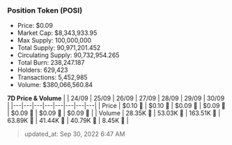 
  ### Position Token (POSI)
  - Price: $0.09
  - Market Cap: $8,343,933.95
  - Max Supply: 100,000,000
  - Total Supply: 90,971,201.452
  - Circulating Supply: 90,732,954.265
  - Total Burn: 238,247.187
  - Holders: 629,423
  - Transactions: 5,452,985
  - Volume: $380,066,560.84

  **7D Price & Volume**
  | | 24&#x2F;09 | 25&#x2F;09 | 26&#x2F;09 | 27&#x2F;09 | 28&#x2F;09 | 29&#x2F;09 | 30&#x2F;09 |
  |---|---|---|---|---|---|---|---|
  | Price | $0.10 🔻 | $0.10 🔻 | $0.09 🔻 | $0.09 🔻 | $0.09 🚀 | $0.09 🔻 | $0.09 🔻 |
  | Volume | 28.35K 🔻 | 53.03K 🚀 | 163.51K 🚀 | 63.89K 🔻 | 41.44K 🔻 | 40.79K 🔻 | 8.45K 🔻 |

  > updated_at: Sep 30, 2022 6:47 AM
